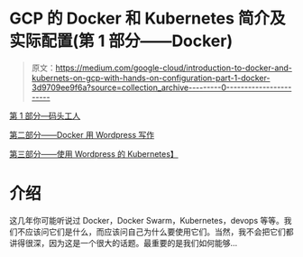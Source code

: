 # GCP 的 Docker 和 Kubernetes 简介及实际配置(第 1 部分——Docker)

> 原文：<https://medium.com/google-cloud/introduction-to-docker-and-kubernets-on-gcp-with-hands-on-configuration-part-1-docker-3d9709ee9f6a?source=collection_archive---------0----------------------->

[第 1 部分—码头工人](/google-cloud/introduction-to-docker-and-kubernets-on-gcp-with-hands-on-configuration-part-1-docker-3d9709ee9f6a)

[第二部分——Docker 用 Wordpress 写作](/google-cloud/introduction-to-docker-and-kubernetes-on-gcp-with-hands-on-configuration-part-2-docker-compose-cc64f77303f6)

[第三部分——使用 Wordpress 的 Kubernetes】](/google-cloud/introduction-to-docker-and-kubernetes-on-gcp-with-hands-on-configuration-part-3-kubernetes-with-eb41f5fc18ae)

# 介绍

这几年你可能听说过 Docker，Docker Swarm，Kubernetes，devops 等等。我们不应该问它们是什么，而应该问自己为什么要使用它们。当然，我不会把它们都讲得很深，因为这是一个很大的话题。最重要的是我们如何能够…